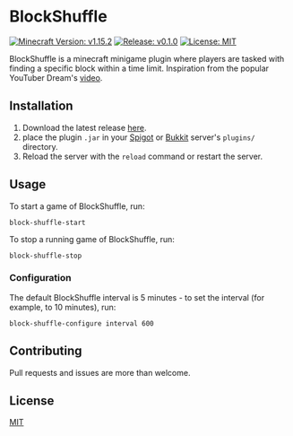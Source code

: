 # BlockShuffle

[![Minecraft Version: v1.15.2](https://img.shields.io/badge/minecraft-v1.15.2-%2334aa2f%20)](https://www.minecraft.net/)
[![Release: v0.1.0](https://img.shields.io/badge/release-v0.1.0-informational)](https://github.com/ainterr/block-shuffle/releases/)
[![License: MIT](https://img.shields.io/badge/license-MIT-red)](LICENSE.txt)

BlockShuffle is a minecraft minigame plugin where players are tasked with
finding a specific block within a time limit. Inspiration from the popular
YouTuber Dream's [video](https://www.youtube.com/watch?v=p34C7fNFgTA).

## Installation

1. Download the latest release [here](https://github.com/ainterr/block-shuffle/releases/).
2. place the plugin `.jar` in your [Spigot](https://www.spigotmc.org/) or [Bukkit](https://dev.bukkit.org/) server's `plugins/` directory.
3. Reload the server with the `reload` command or restart the server.

## Usage

To start a game of BlockShuffle, run:

```
block-shuffle-start
```

To stop a running game of BlockShuffle, run:

```
block-shuffle-stop
```

### Configuration

The default BlockShuffle interval is 5 minutes - to set the interval (for
example, to 10 minutes), run:

```
block-shuffle-configure interval 600
```

## Contributing

Pull requests and issues are more than welcome.

## License

[MIT](LICENSE.txt)
